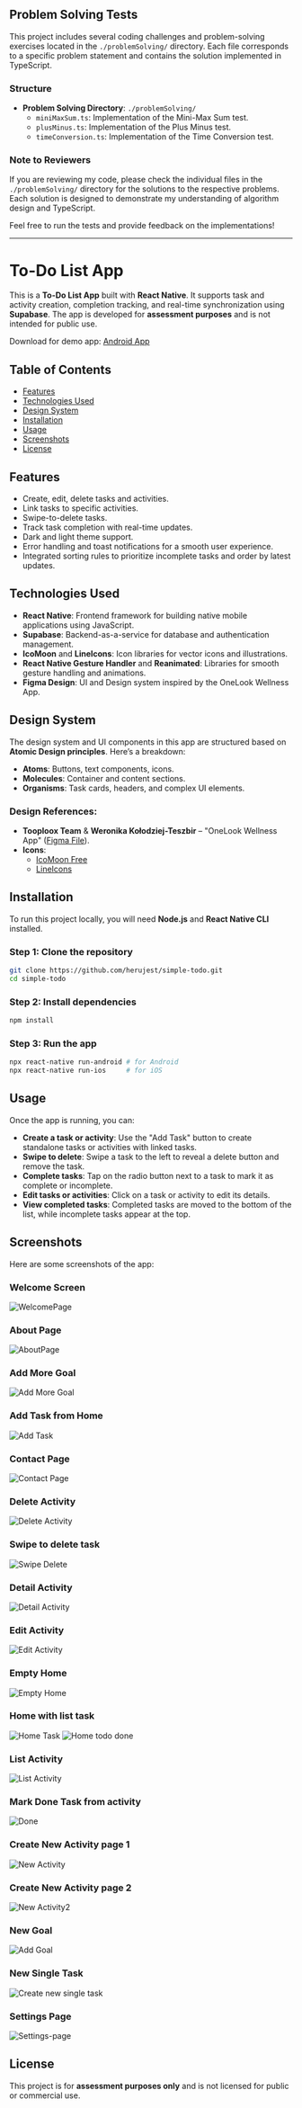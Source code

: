 ## Problem Solving Tests

This project includes several coding challenges and problem-solving exercises located in the `./problemSolving/` directory. Each file corresponds to a specific problem statement and contains the solution implemented in TypeScript.

### Structure

- **Problem Solving Directory**: `./problemSolving/`
  - `miniMaxSum.ts`: Implementation of the Mini-Max Sum test.
  - `plusMinus.ts`: Implementation of the Plus Minus test.
  - `timeConversion.ts`: Implementation of the Time Conversion test.

### Note to Reviewers

If you are reviewing my code, please check the individual files in the `./problemSolving/` directory for the solutions to the respective problems. Each solution is designed to demonstrate my understanding of algorithm design and TypeScript.

Feel free to run the tests and provide feedback on the implementations!

---

# To-Do List App

This is a **To-Do List App** built with **React Native**. It supports task and activity creation, completion tracking, and real-time synchronization using **Supabase**. The app is developed for **assessment purposes** and is not intended for public use.

Download for demo app:
[Android App]('https://drive.google.com/file/d/10JcZ_fRVuop_uSnQL7N-mdl03Te3AXO-/view?usp=share_link')

## Table of Contents

- [Features](#features)
- [Technologies Used](#technologies-used)
- [Design System](#design-system)
- [Installation](#installation)
- [Usage](#usage)
- [Screenshots](#screenshots)
- [License](#license)

## Features

- Create, edit, delete tasks and activities.
- Link tasks to specific activities.
- Swipe-to-delete tasks.
- Track task completion with real-time updates.
- Dark and light theme support.
- Error handling and toast notifications for a smooth user experience.
- Integrated sorting rules to prioritize incomplete tasks and order by latest updates.

## Technologies Used

- **React Native**: Frontend framework for building native mobile applications using JavaScript.
- **Supabase**: Backend-as-a-service for database and authentication management.
- **IcoMoon** and **LineIcons**: Icon libraries for vector icons and illustrations.
- **React Native Gesture Handler** and **Reanimated**: Libraries for smooth gesture handling and animations.
- **Figma Design**: UI and Design system inspired by the OneLook Wellness App.

## Design System

The design system and UI components in this app are structured based on **Atomic Design principles**. Here’s a breakdown:

- **Atoms**: Buttons, text components, icons.
- **Molecules**: Container and content sections.
- **Organisms**: Task cards, headers, and complex UI elements.

### **Design References:**

- **Tooploox Team** & **Weronika Kołodziej-Teszbir** – "OneLook Wellness App" ([Figma File](https://www.figma.com/community/file/1192403827893885122/onelook-wellness-app)).
- **Icons**:
  - [IcoMoon Free](https://icomoon.io/app/#/select/library)
  - [LineIcons](http://designmodo.com/linecons-free/)

## Installation

To run this project locally, you will need **Node.js** and **React Native CLI** installed.

### Step 1: Clone the repository

```bash
git clone https://github.com/herujest/simple-todo.git
cd simple-todo
```

### Step 2: Install dependencies

```bash
npm install
```

### Step 3: Run the app

```bash
npx react-native run-android # for Android
npx react-native run-ios     # for iOS
```

## Usage

Once the app is running, you can:

- **Create a task or activity**: Use the "Add Task" button to create standalone tasks or activities with linked tasks.
- **Swipe to delete**: Swipe a task to the left to reveal a delete button and remove the task.
- **Complete tasks**: Tap on the radio button next to a task to mark it as complete or incomplete.
- **Edit tasks or activities**: Click on a task or activity to edit its details.
- **View completed tasks**: Completed tasks are moved to the bottom of the list, while incomplete tasks appear at the top.

## Screenshots

Here are some screenshots of the app:

### Welcome Screen

![WelcomePage](./src/Assets/screenshots/welcomepage.png)

### About Page

![AboutPage](./src/Assets/screenshots/about-page.png)

### Add More Goal

![Add More Goal](./src/Assets/screenshots/add-more-goal.png)

### Add Task from Home

![Add Task](./src/Assets/screenshots/addtask-popup.png)

### Contact Page

![Contact Page](./src/Assets/screenshots/contact-page.png)

### Delete Activity

![Delete Activity](./src/Assets/screenshots/delete-activity.png)

### Swipe to delete task

![Swipe Delete](./src/Assets/screenshots/delete-task-in-activity.png)

### Detail Activity

![Detail Activity](./src/Assets/screenshots/detail-activity.png)

### Edit Activity

![Edit Activity](./src/Assets/screenshots/edit-activity.png)

### Empty Home

![Empty Home](./src/Assets/screenshots/empty-home.png)

### Home with list task

![Home Task](./src/Assets/screenshots/home-list-task.png)
![Home todo done](./src/Assets/screenshots/home-with-todo.png)

### List Activity

![List Activity](./src/Assets/screenshots/list-activity.png)

### Mark Done Task from activity

![Done](./src/Assets/screenshots/mark-done-task.png)

### Create New Activity page 1

![New Activity](./src/Assets/screenshots/new-activity.png)

### Create New Activity page 2

![New Activity2](./src/Assets/screenshots/new-activity-2.png)

### New Goal

![Add Goal](./src/Assets/screenshots/new-goal.png)

### New Single Task

![Create new single task](./src/Assets/screenshots/new-single-task.png)

### Settings Page

![Settings-page](./src/Assets/screenshots/settings-page.png)

## License

This project is for **assessment purposes only** and is not licensed for public or commercial use.
